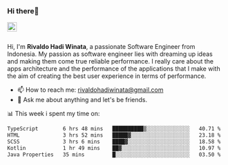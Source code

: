 ### Hi there👋
<a href="https://www.linkedin.com/in/rivaldohadiwinata/">
  <img align="left" alt="Rivaldo's LinkedIN" width="22px" src="https://upload.wikimedia.org/wikipedia/commons/8/81/LinkedIn_icon.svg" />
</a>

<br/>
<br/>

Hi, I'm **Rivaldo Hadi Winata**, a passionate Software Engineer from Indonesia. 
My passion as software engineer lies with dreaming up ideas and making them come true reliable performance. 
I really care about the apps architecture and the performance of the applications that I make with the aim of creating the best user experience in terms of performance.

- 📫 How to reach me: [rivaldohadiwinata@gmail.com](mailto:rivaldohadiwinata@gmail.com)
- 💬 Ask me about anything and let's be friends.

📊 This week i spent my time on:


<!--START_SECTION:waka-->

```txt
TypeScript        6 hrs 48 mins   ██████████▒░░░░░░░░░░░░░░   40.71 %
HTML              3 hrs 52 mins   █████▓░░░░░░░░░░░░░░░░░░░   23.18 %
SCSS              3 hrs 6 mins    ████▓░░░░░░░░░░░░░░░░░░░░   18.58 %
Kotlin            1 hr 49 mins    ██▓░░░░░░░░░░░░░░░░░░░░░░   10.97 %
Java Properties   35 mins         █░░░░░░░░░░░░░░░░░░░░░░░░   03.50 %
```

<!--END_SECTION:waka-->


<!--- 🔭 I’m currently working on Parnas FMS Project -->

<!--
**rivaldotjioe/rivaldotjioe** is a ✨ _special_ ✨ repository because its `README.md` (this file) appears on your GitHub profile.

Here are some ideas to get you started:

- 🔭 I’m currently working on ...
- 🌱 I’m currently learning ...
- 👯 I’m looking to collaborate on ...
- 🤔 I’m looking for help with ...
- 💬 Ask me about ...
- 📫 How to reach me: ...
- 😄 Pronouns: ...
- ⚡ Fun fact: ...
-->
